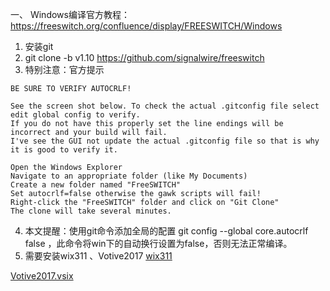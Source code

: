 一、 Windows编译官方教程：https://freeswitch.org/confluence/display/FREESWITCH/Windows
  1. 安装git
  2. git clone -b v1.10 https://github.com/signalwire/freeswitch
  3. 特别注意：官方提示

```
BE SURE TO VERIFY AUTOCRLF!

See the screen shot below. To check the actual .gitconfig file select edit global config to verify.
If you do not have this properly set the line endings will be incorrect and your build will fail.
I've see the GUI not update the actual .gitconfig file so that is why it is good to verify it.

Open the Windows Explorer
Navigate to an appropriate folder (like My Documents)
Create a new folder named "FreeSWITCH"
Set autocrlf=false otherwise the gawk scripts will fail!
Right-click the "FreeSWITCH" folder and click on "Git Clone"
The clone will take several minutes.
```

  4. 本文提醒：使用git命令添加全局的配置 git config --global core.autocrlf false ，此命令将win下的自动换行设置为false，否则无法正常编译。
  5. 需要安装wix311 、Votive2017
  [wix311](https://github-production-release-asset-2e65be.s3.amazonaws.com/17723789/6aaeda80-da25-11e9-80e1-ec57c2afdba7?X-Amz-Algorithm=AWS4-HMAC-SHA256&X-Amz-Credential=AKIAIWNJYAX4CSVEH53A%252F20191021%252Fus-east-1%252Fs3%252Faws4_request&X-Amz-Date=20191021T061109Z&X-Amz-Expires=300&X-Amz-Signature=2be94dc1be7cfee5f517388a8475e4dd838f95f4afba4aff6039a57e0a0f580f&X-Amz-SignedHeaders=host&actor_id=56398460&response-content-disposition=attachment%253B%2520filename%253Dwix311.exe&response-content-type=application%252Foctet-stream)

[Votive2017.vsix](https://wixtoolset.gallerycdn.vsassets.io/extensions/wixtoolset/wixtoolsetvisualstudio2017extension/1.0.0.4/1563296376128/Votive2017.vsix)
